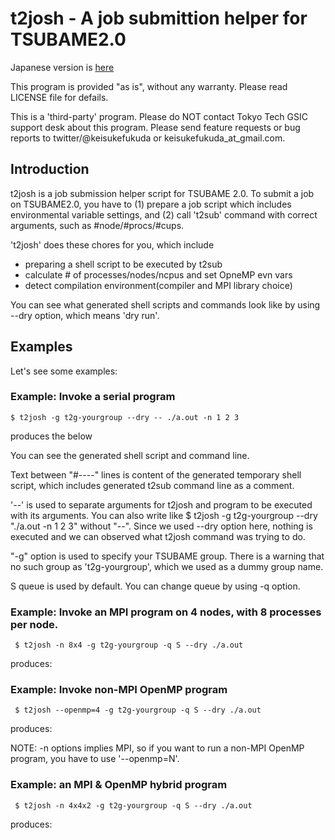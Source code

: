 t2josh - A job submittion helper for TSUBAME2.0
==============================================

Japanese version is [here](https://github.com/keisukefukuda/t2josh/blob/master/README.ja.md)

This program is provided "as is", without any warranty.
Please read LICENSE file for defails.

This is a 'third-party' program. Please do NOT contact Tokyo Tech GSIC
support desk about this program.
Please send feature requests or bug reports to twitter/@keisukefukuda or
keisukefukuda_at_gmail.com.

Introduction
------------

t2josh is a job submission helper script for TSUBAME 2.0.
To submit a job on TSUBAME2.0, you have to (1) prepare a job script which includes
environmental variable settings, and (2) call 't2sub' command with correct arguments,
such as #node/#procs/#cups.

't2josh' does these chores for you, which include

 - preparing a shell script to be executed by t2sub
 - calculate # of processes/nodes/ncpus and set OpneMP evn vars
 - detect compilation environment(compiler and MPI library choice)

You can see what generated shell scripts and commands look like by using --dry option, which means 'dry run'.

Examples
--------

Let's see some examples:

### Example: Invoke a serial program

    $ t2josh -g t2g-yourgroup --dry -- ./a.out -n 1 2 3

produces the below

     


You can see the generated shell script and command line.

Text between "#----" lines is content of the generated temporary shell script,
which includes generated t2sub command line as a comment.

'--' is used to separate arguments for t2josh and program to be executed
with its arguments. You can also write like
     $ t2josh -g t2g-yourgroup --dry "./a.out -n 1 2 3"
without "--". Since we used --dry option here, nothing is executed and we can observed
what t2josh command was trying to do.

"-g" option is used to specify your TSUBAME group. There is a warning
that no such group as 't2g-yourgroup', which we used as a dummy group name.

S queue is used by default. You can change queue by using -q option.


### Example: Invoke an MPI program on 4 nodes, with 8 processes per node.

     $ t2josh -n 8x4 -g t2g-yourgroup -q S --dry ./a.out

produces:

     

### Example: Invoke non-MPI OpenMP program

     $ t2josh --openmp=4 -g t2g-yourgroup -q S --dry ./a.out

produces:

     

NOTE: -n options implies MPI, so if you want to run a non-MPI OpenMP program, you have to use '--openmp=N'.

### Example: an MPI & OpenMP hybrid program

     $ t2josh -n 4x4x2 -g t2g-yourgroup -q S --dry ./a.out

produces:

     
